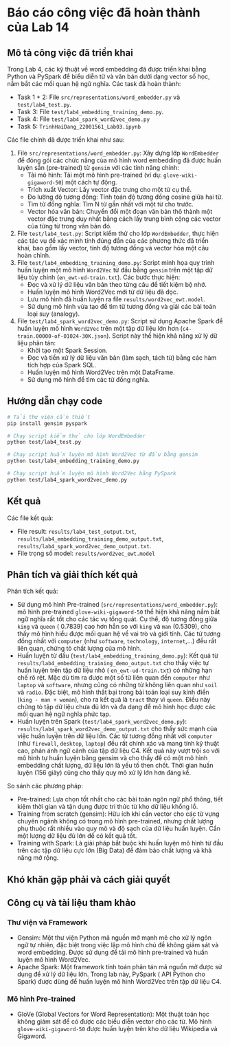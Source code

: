 # Báo cáo công việc đã hoàn thành của Lab 14

## Mô tả công việc đã triển khai

Trong Lab 4, các kỹ thuật về word embedding đã được triển khai bằng Python và PySpark để biểu diễn từ và văn bản dưới
dạng vector số học, nắm bắt các mối quan hệ ngữ nghĩa. Các task đã hoàn thành:

- Task 1 + 2: File `src/representations/word_embedder.py` và `test/lab4_test.py`.
- Task 3: File `test/lab4_embedding_training_demo.py`.
- Task 4: File `test/lab4_spark_word2vec_demo.py`
- Task 5: `TrinhHaiDang_22001561_Lab03.ipynb`

Các file chính đã được triển khai như sau:

1) File `src/representations/word_embedder.py`: Xây dựng lớp `WordEmbedder` để đóng gói các chức năng của mô hình word
   embedding đã được huấn luyện sẵn (pre-trained) từ `gensim` với các tính năng chính:
    - Tải mô hình: Tải một mô hình pre-trained (ví dụ: `glove-wiki-gigaword-50`) một cách tự động.
    - Trích xuất Vector: Lấy vector đặc trưng cho một từ cụ thể.
    - Đo lường độ tương đồng: Tính toán độ tương đồng cosine giữa hai từ.
    - Tìm từ đồng nghĩa: Tìm N từ gần nhất với một từ cho trước.
    - Vector hóa văn bản: Chuyển đổi một đoạn văn bản thô thành một vector đặc trưng duy nhất bằng cách lấy trung bình
      cộng các vector của từng từ trong văn bản đó.
2) File `test/lab4_test.py`: Script kiểm thử cho lớp `WordEmbedder`, thực hiện các tác vụ để xác minh tính đúng đắn của
   các phương thức đã triển khai, bao gồm lấy vector, tính độ tương đồng và vector hóa một câu hoàn chỉnh.
3) File `test/lab4_embedding_training_demo.py`: Script minh họa quy trình huấn luyện một mô hình `Word2Vec` từ đầu bằng
   `gensim` trên một tập dữ liệu tùy chỉnh (`en_ewt-ud-train.txt`). Các bước thực hiện:
    - Đọc và xử lý dữ liệu văn bản theo từng câu để tiết kiệm bộ nhớ.
    - Huấn luyện mô hình Word2Vec mới từ dữ liệu đã đọc.
    - Lưu mô hình đã huấn luyện ra file `results/word2vec_ewt.model`.
    - Sử dụng mô hình vừa tạo để tìm từ tương đồng và giải các bài toán loại suy (analogy).
4) File `test/lab4_spark_word2vec_demo.py`: Script sử dụng Apache Spark để huấn luyện mô hình `Word2Vec` trên một tập dữ
   liệu lớn hơn (`c4-train.00000-of-01024-30K.json`). Script này thể hiện khả năng xử lý dữ liệu phân tán:
    - Khởi tạo một Spark Session.
    - Đọc và tiền xử lý dữ liệu văn bản (làm sạch, tách từ) bằng các hàm tích hợp của Spark SQL.
    - Huấn luyện mô hình Word2Vec trên một DataFrame.
    - Sử dụng mô hình để tìm các từ đồng nghĩa.

## Hướng dẫn chạy code

```bash
# Tải thư viện cần thiết
pip install gensim pyspark

# Chạy script kiểm thử cho lớp WordEmbedder
python test/lab4_test.py

# Chạy script huấn luyện mô hình Word2Vec từ đầu bằng gensim
python test/lab4_embedding_training_demo.py

# Chạy script huấn luyện mô hình Word2Vec bằng PySpark
python test/lab4_spark_word2vec_demo.py
```

## Kết quả

Các file kết quả:

- File result: `results/lab4_test_output.txt`, `results/lab4_embedding_training_demo_output.txt`,
  `results/lab4_spark_word2vec_demo_output.txt`.
- File trọng số model: `results/word2vec_ewt.model`

## Phân tích và giải thích kết quả

Phân tích kết quả:

- Sử dụng mô hình Pre-trained (`src/representations/word_embedder.py`): mô hình pre-trained `glove-wiki-gigaword-50` thể
  hiện khả năng nắm bắt ngữ nghĩa rất tốt cho các tác vụ tổng quát. Cụ thể, độ tương đồng giữa `king` và `queen` (
  0.7839) cao hơn hẳn so với `king` và `man` (0.5309), cho thấy mô hình hiểu được mối quan hệ về vai trò và giới tính.
  Các từ tương đồng nhất với `computer` (như `software`, `technology`, `internet`,...) đều rất liên quan, chứng tỏ chất
  lượng của mô hình.
- Huấn luyện từ đầu (`test/lab4_embedding_training_demo.py`): Kết quả từ
  `results/lab4_embedding_training_demo_output.txt` cho thấy việc tự huấn luyện trên tập dữ liệu nhỏ (
  `en_ewt-ud-train.txt`) có những hạn chế rõ rệt. Mặc dù tìm ra được một số từ liên quan đến `computer` như `laptop` và
  `software`, nhưng cũng có những từ không liên quan như `soil` và `radio`. Đặc biệt, mô hình thất bại trong bài toán
  loại suy kinh điển (`king - man + woman`), cho ra kết quả là `tract` thay vì `queen`. Điều này chứng tỏ tập dữ liệu
  chưa đủ lớn và đa dạng để mô hình học được các mối quan hệ ngữ nghĩa phức tạp.
- Huấn luyện trên Spark (`test/lab4_spark_word2vec_demo.py`): `results/lab4_spark_word2vec_demo_output.txt` cho thấy sức
  mạnh của việc huấn luyện trên dữ liệu lớn. Các từ tương đồng nhất với `computer` (như `firewall`, `desktop`, `laptop`)
  đều rất chính xác và mang tính kỹ thuật cao, phản ánh ngữ cảnh của tập dữ liệu C4. Kết quả này vượt trội so với mô
  hình tự huấn luyện bằng gensim và cho thấy để có một mô hình embedding chất lượng, dữ liệu lớn là yếu tố then chốt.
  Thời gian huấn luyện (156 giây) cũng cho thấy quy mô xử lý lớn hơn đáng kể.

So sánh các phương pháp:

- Pre-trained: Lựa chọn tốt nhất cho các bài toán ngôn ngữ phổ thông, tiết kiệm thời gian và tận dụng được tri thức từ
  kho dữ liệu khổng lồ.
- Training from scratch (gensim): Hữu ích khi cần vector cho các từ vựng chuyên ngành không có trong mô hình
  pre-trained, nhưng chất lượng phụ thuộc rất nhiều vào quy mô và độ sạch của dữ liệu huấn luyện. Cần một lượng dữ liệu
  đủ lớn để có kết quả tốt.
- Training with Spark: Là giải pháp bắt buộc khi huấn luyện mô hình từ đầu trên các tập dữ liệu cực lớn (Big Data) để
  đảm bảo chất lượng và khả năng mở rộng.

## Khó khăn gặp phải và cách giải quyết

## Công cụ và tài liệu tham khảo

### Thư viện và Framework

- Gensim: Một thư viện Python mã nguồn mở mạnh mẽ cho xử lý ngôn ngữ tự nhiên, đặc biệt trong việc lập mô hình chủ đề
  không giám sát và word embedding. Được sử dụng để tải mô hình pre-trained và huấn luyện mô hình Word2Vec.
- Apache Spark: Một framework tính toán phân tán mã nguồn mở được sử dụng để xử lý dữ liệu lớn. Trong lab này, PySpark (
  API Python cho Spark) được dùng để huấn luyện mô hình Word2Vec trên tập dữ liệu C4.

### Mô hình Pre-trained

- GloVe (Global Vectors for Word Representation): Một thuật toán học không giám sát để có được các biểu diễn vector cho
  các từ. Mô hình `glove-wiki-gigaword-50` được huấn luyện trên kho dữ liệu Wikipedia và Gigaword.
